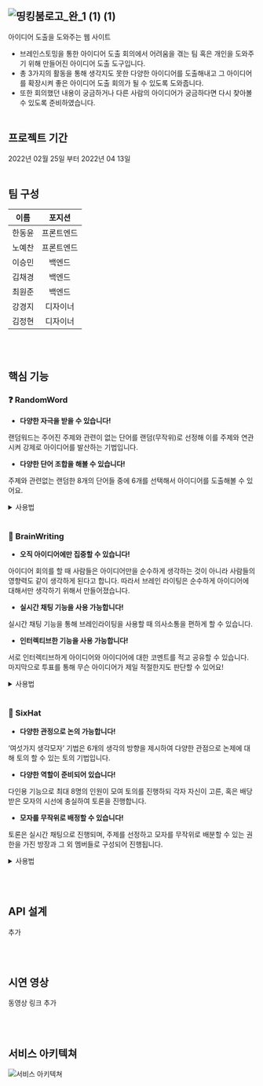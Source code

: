 ![띵킹붐로고_완_1 (1) (1)](https://user-images.githubusercontent.com/97424544/162109937-28746a8d-2845-497e-9d3e-2d32c6c8238a.png)
-------------------------
아이디어 도출을 도와주는 웹 사이트
- 브레인스토밍을 통한 아이디어 도출 회의에서 어려움을 겪는 팀 혹은 개인을 도와주기 위해 만들어진 아이디어 도출 도구입니다.
- 총 3가지의 활동을 통해 생각지도 못한 다양한 아이디어를 도출해내고 그 아이디어를 확장시켜 좋은 아이디어 도출 회의가 될 수 있도록 도와줍니다.
- 또한 회의했던 내용이 궁금하거나 다른 사람의 아이디어가 궁금하다면 다시 찾아볼 수 있도록 준비하였습니다.
<br><br>

프로젝트 기간
------
2022년 02월 25일 부터 2022년 04 13일
<br><br>

팀 구성
----
|이름|포지션|
|:---:|:---:|
|한동윤|프론트엔드|
|노예찬|프론트엔드|
|이승민|백엔드|
|김채경|백엔드|
|최원준|백엔드|
|강경지|디자이너|
|김정현|디자이너|


<br><br>
## 핵심 기능


### :question: RandomWord
- **다양한 자극을 받을 수 있습니다!**


랜덤워드는 주어진 주제와 관련이 없는 단어를 랜덤(무작위)로 선정해 이를 주제와 연관시켜 강제로 아이디어를 발산하는 기법입니다.


- **다양한 단어 조합을 해볼 수 있습니다!**


주제와 관련없는 랜덤한 8개의 단어들 중에 6개를 선택해서 아이디어를 도출해볼 수 있어요.

<details>
<summary>사용법</summary>
<div markdown="1">

안녕

</div>
</details>

<br>

### 🧠 BrainWriting
- **오직 아이디어에만 집중할 수 있습니다!**


아이디어 회의를 할 때 사람들은 아이디어만을 순수하게 생각하는 것이 아니라 사람들의 영향력도 같이 생각하게 된다고 합니다. 따라서 브레인 라이팅은 순수하게 아이디어에 대해서만 생각하기 위해서 만들어졌습니다.


- **실시간 채팅 기능을 사용 가능합니다!**


실시간 채팅 기능을 통해 브레인라이팅을 사용할 때 의사소통을 편하게 할 수 있습니다.


- **인터렉티브한 기능을 사용 가능합니다!**


서로 인터렉티브하게 아이디어와 아이디어에 대한 코멘트를 적고 공유할 수 있습니다. 마지막으로 투표를 통해 무슨 아이디어가 제일 적절한지도 판단할 수 있어요!

<details>
<summary>사용법</summary>
<div markdown="1">

안녕

</div>
</details>
<br>

### 🎩 SixHat
- **다양한 관정으로 논의 가능합니다!**


‘여섯가지 생각모자’ 기법은 6개의 생각의 방향을 제시하여 다양한 관점으로 논제에 대해 토의 할 수 있는 토의 기법입니다.


- **다양한 역할이 준비되어 있습니다!**


다인용 기능으로 최대 8명의 인원이 모여 토의를 진행하되 각자 자신이 고른, 혹은 배당받은 모자의 시선에 충실하여 토론을 진행합니다.


- **모자를 무작위로 배정할 수 있습니다!**


토론은 실시간 채팅으로 진행되며, 주제를 선정하고 모자를 무작위로 배분할 수 있는 권한을 가진 방장과 그 외 멤버들로 구성되어 진행됩니다.  
<details>
<summary>사용법</summary>
<div markdown="1">

안녕

</div>
</details>

<br><br>
## API 설계
추가  

<br><br>
## 시연 영상
동영상 링크 추가  

<br><br>
## 서비스 아키텍쳐
![서비스 아키텍쳐](https://user-images.githubusercontent.com/97424544/162121668-3c45183f-4146-444c-8962-ccfc9f8fa666.png)


